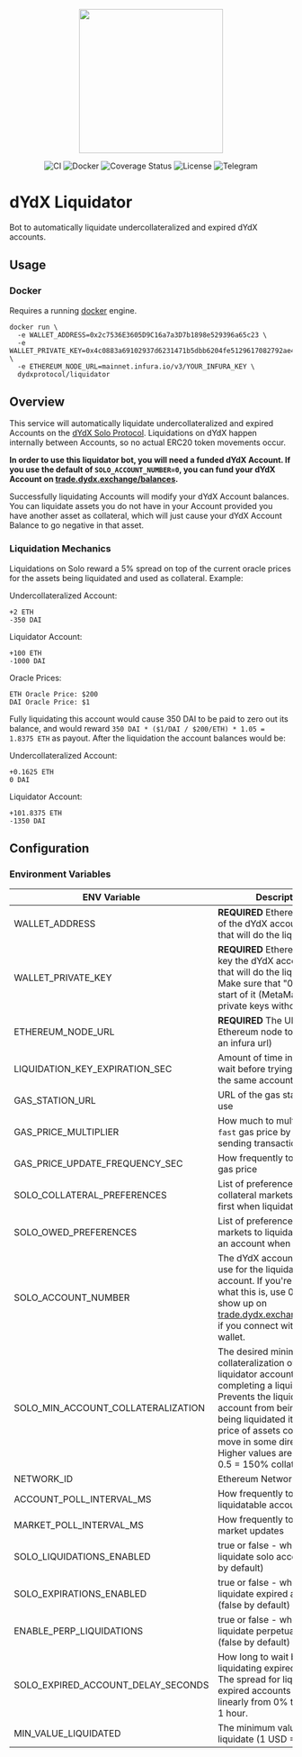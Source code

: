 <p align="center"><img src="https://s3.amazonaws.com/dydx-assets/logo_large_white.png" width="256" /></p>

<div align="center">
  <a href="https://circleci.com/gh/dydxprotocol/workflows/liquidator/tree/master" style="text-decoration:none;">
    <img src="https://img.shields.io/circleci/project/github/dydxprotocol/liquidator.svg" alt='CI' />
  </a>
  <a href='https://hub.docker.com/r/dydxprotocol/liquidator' style="text-decoration:none;">
    <img src='https://img.shields.io/badge/docker-container-blue.svg?longCache=true' alt='Docker' />
  </a>
  <a href='https://coveralls.io/github/dydxprotocol/liquidator' style="text-decoration:none;">
    <img src='https://coveralls.io/repos/github/dydxprotocol/liquidator/badge.svg?t=toKMwT' alt='Coverage Status' />
  </a>
  <a href='https://github.com/dydxprotocol/solo/blob/master/LICENSE' style="text-decoration:none;">
    <img src='https://img.shields.io/github/license/dydxprotocol/protocol.svg?longCache=true' alt='License' />
  </a>
  <a href='https://t.me/joinchat/GBnMlBb9mQblQck2pThTgw' style="text-decoration:none;">
    <img src='https://img.shields.io/badge/chat-on%20telegram-9cf.svg?longCache=true' alt='Telegram' />
  </a>
</div>

# dYdX Liquidator

Bot to automatically liquidate undercollateralized and expired dYdX accounts.

## Usage

### Docker

Requires a running [docker](https://docker.com) engine.

```
docker run \
  -e WALLET_ADDRESS=0x2c7536E3605D9C16a7a3D7b1898e529396a65c23 \
  -e WALLET_PRIVATE_KEY=0x4c0883a69102937d6231471b5dbb6204fe5129617082792ae468d01a3f362318 \
  -e ETHEREUM_NODE_URL=mainnet.infura.io/v3/YOUR_INFURA_KEY \
  dydxprotocol/liquidator
```

## Overview

This service will automatically liquidate undercollateralized and expired Accounts on the [dYdX Solo Protocol](https://github.com/dydxprotocol/solo). Liquidations on dYdX happen internally between Accounts, so no actual ERC20 token movements occur.

**In order to use this liquidator bot, you will need a funded dYdX Account. If you use the default of `SOLO_ACCOUNT_NUMBER=0`, you can fund your dYdX Account on [trade.dydx.exchange/balances](https://trade.dydx.exchange/account).**

Successfully liquidating Accounts will modify your dYdX Account balances. You can liquidate assets you do not have in your Account provided you have another asset as collateral, which will just cause your dYdX Account Balance to go negative in that asset.

### Liquidation Mechanics
Liquidations on Solo reward a 5% spread on top of the current oracle prices for the assets being liquidated and used as collateral. Example:

Undercollateralized Account:
```
+2 ETH
-350 DAI
```

Liquidator Account:
```
+100 ETH
-1000 DAI
```

Oracle Prices:

```
ETH Oracle Price: $200
DAI Oracle Price: $1
```

Fully liquidating this account would cause 350 DAI to be paid to zero out its balance, and would reward `350 DAI * ($1/DAI / $200/ETH) * 1.05 = 1.8375 ETH` as payout. After the liquidation the account balances would be:


Undercollateralized Account:
```
+0.1625 ETH
0 DAI
```

Liquidator Account:
```
+101.8375 ETH
-1350 DAI
```

## Configuration

### Environment Variables

|ENV Variable|Description|
|-|-|
|WALLET_ADDRESS|**REQUIRED** Ethereum address of the dYdX account owner that will do the liquidations
|WALLET_PRIVATE_KEY|**REQUIRED** Ethereum private key the dYdX account owner that will do the liquidations. Make sure that "0x" is at the start of it (MetaMask exports private keys without it).|
|ETHEREUM_NODE_URL|**REQUIRED** The URL of the Ethereum node to use (e.g. an infura url)|
|LIQUIDATION_KEY_EXPIRATION_SEC|Amount of time in seconds to wait before trying to liquidate the same account again|300|
|GAS_STATION_URL|URL of the gas station API to use|
|GAS_PRICE_MULTIPLIER|How much to multiply the `fast` gas price by when sending transactions|
|GAS_PRICE_UPDATE_FREQUENCY_SEC|How frequently to update the gas price|
|SOLO_COLLATERAL_PREFERENCES|List of preferences for which collateral markets to receive first when liquidating|
|SOLO_OWED_PREFERENCES|List of preferences for which markets to liquidate first on an account when liquidating|
|SOLO_ACCOUNT_NUMBER|The dYdX account number to use for the liquidating account. If you're not sure what this is, use 0. This will show up on [trade.dydx.exchange/account](https://trade.dydx.exchange/account) if you connect with the same wallet.|
|SOLO_MIN_ACCOUNT_COLLATERALIZATION|The desired minimum collateralization of the liquidator account after completing a liquidation. Prevents the liquidator account from being at risk of being liquidated itself if the price of assets continues to move in some direction. Higher values are safer. e.g. 0.5 = 150% collateralization|
|NETWORK_ID|Ethereum Network ID|
|ACCOUNT_POLL_INTERVAL_MS|How frequently to poll for liquidatable accounts|
|MARKET_POLL_INTERVAL_MS|How frequently to poll for market updates|
|SOLO_LIQUIDATIONS_ENABLED|true or false - whether to liquidate solo accounts (true by default)|
|SOLO_EXPIRATIONS_ENABLED|true or false - whether to liquidate expired accounts (false by default)|
|ENABLE_PERP_LIQUIDATIONS|true or false - whether to liquidate perpetual accounts (false by default)|
|SOLO_EXPIRED_ACCOUNT_DELAY_SECONDS|How long to wait before liquidating expired accounts. The spread for liquidating expired accounts ramps up linearly from 0% to 5% over 1 hour.|
|MIN_VALUE_LIQUIDATED|The minimum value in USD to liquidate (1 USD = 1e36)|
